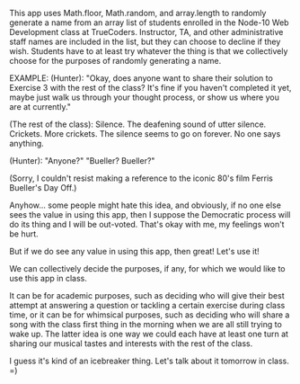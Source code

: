 This app uses Math.floor, Math.random, and array.length to randomly generate a name from an array list of students enrolled in the Node-10 Web Development class at TrueCoders. Instructor, TA, and other administrative staff names are included in the list, but they can choose to decline if they wish. Students have to at least try whatever the thing is that we collectively choose for the purposes of randomly generating a name.


EXAMPLE: (Hunter): "Okay, does anyone want to share their solution to Exercise 3 with the rest of the class? It's fine if you haven't completed it yet, maybe just walk us through your thought process, or show us where you are at currently."

(The rest of the class): Silence. The deafening sound of utter silence.   Crickets. More crickets. The silence seems to go on forever. No one says anything.

(Hunter): "Anyone?" "Bueller? Bueller?"

(Sorry, I couldn't resist making a reference to the iconic 80's film Ferris Bueller's Day Off.)

Anyhow... some people might hate this idea, and obviously, if no one else sees the value in using this app, then I suppose the Democratic process will do its thing and I will be out-voted. That's okay with me, my feelings won't be hurt. 

But if we do see any value in using this app, then great! Let's use it!

We can collectively decide the purposes, if any, for which we would like to use this app in class.

It can be for academic purposes, such as deciding who will give their best attempt at answering a question or tackling a certain exercise during class time, or it can be for whimsical purposes, such as deciding who will share a song with the class first thing in the morning when we are all still trying to wake up. The latter idea is one way we could each have at least one turn at sharing our musical tastes and interests with the rest of the class.

I guess it's kind of an icebreaker thing. Let's talk about it tomorrow in class. =)